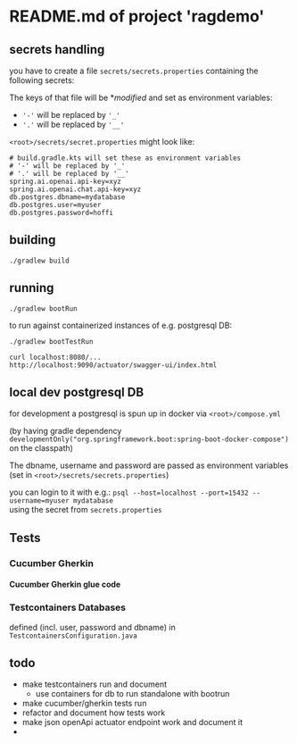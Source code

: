 # README.md of project 'ragdemo'

## secrets handling

you have to create a file `secrets/secrets.properties` containing the following secrets:

The keys of that file will be **modified* and set as environment variables:
- `'-'` will be replaced by `'_'`
- `'.'` will be replaced by `'__'`

`<root>/secrets/secret.properties` might look like:

```properties
# build.gradle.kts will set these as environment variables
# '-' will be replaced by '_'
# '.' will be replaced by '__'
spring.ai.openai.api-key=xyz
spring.ai.openai.chat.api-key=xyz
db.postgres.dbname=mydatabase
db.postgres.user=myuser
db.postgres.password=hoffi
```

## building

`./gradlew build`

## running

`./gradlew bootRun`

to run against containerized instances of e.g. postgresql DB:

`./gradlew bootTestRun`

`curl localhost:8080/...`<br>
`http://localhost:9090/actuator/swagger-ui/index.html`

## local dev postgresql DB

for development a postgresql is spun up in docker via `<root>/compose.yml`

(by having gradle dependency `developmentOnly("org.springframework.boot:spring-boot-docker-compose")` on the classpath)

The dbname, username and password are passed as environment variables (set in `<root>/secrets/secrets.properties`)

you can login to it with e.g.: `psql --host=localhost --port=15432 --username=myuser mydatabase`<br>
using the secret from `secrets.properties`

## Tests

### Cucumber Gherkin

#### Cucumber Gherkin glue code

### Testcontainers Databases

defined (incl. user, password and dbname) in `TestcontainersConfiguration.java`

## todo

- make testcontainers run and document
  - use containers for db to run standalone with bootrun
- make cucumber/gherkin tests run
- refactor and document how tests work
- make json openApi actuator endpoint work and document it
- 
